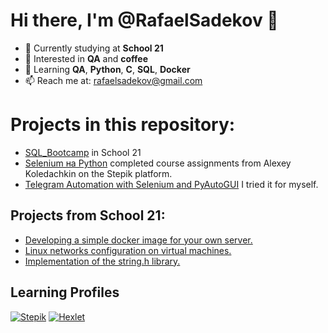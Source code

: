 # Hi there, I'm @RafaelSadekov 👋

- 🧩 Currently studying at **School 21**
- 👀 Interested in **QA** and **coffee**
- 🌱 Learning **QA**, **Python**, **C**, **SQL**, **Docker**
- 📫 Reach me at: [rafaelsadekov@gmail.com](mailto:rafaelsadekov@gmail.com)

# Projects in this repository:
- [SQL_Bootcamp](https://github.com/RafaelSadekov/SQL_Bootcamp_try) in School 21
- [Selenium на Python](https://github.com/RafaelSadekov/Selenium_Python_stepik_course_188355) сompleted course assignments from Alexey Koledachkin on the Stepik platform.
- [Telegram Automation with Selenium and PyAutoGUI](https://github.com/RafaelSadekov/Test_PyauToGui_and_Selenium) I tried it for myself.

## Projects from School 21:
- [Developing a simple docker image for your own server.](https://github.com/RafaelSadekov/Simple_Docker_try)
- [Linux networks configuration on virtual machines.](https://github.com/RafaelSadekov/LinuxNetworkLearn)
- [Implementation of the string.h library.](https://github.com/RafaelSadekov/string_s21) 


## Learning Profiles

[![Stepik](https://img.shields.io/badge/Stepik-434AEB?style=for-the-badge&logo=stepik&logoColor=white)](https://stepik.org/users/433225242/profile)
[![Hexlet](https://img.shields.io/badge/Hexlet-2D3748?style=for-the-badge&logo=hexlet&logoColor=white)](https://ru.hexlet.io/u/rafaelsadekov)


<!---
RafaelSadekov/RafaelSadekov is a ✨ special ✨ repository because its `README.md` (this file) appears on your GitHub profile.
You can click the Preview link to take a look at your changes.
--->
